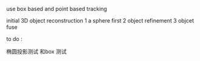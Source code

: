 use box based and point based tracking

initial 3D object reconstruction
1 a sphere first
2 object refinement
3 objcet fuse



to do :

椭圆投影测试 和box 测试

